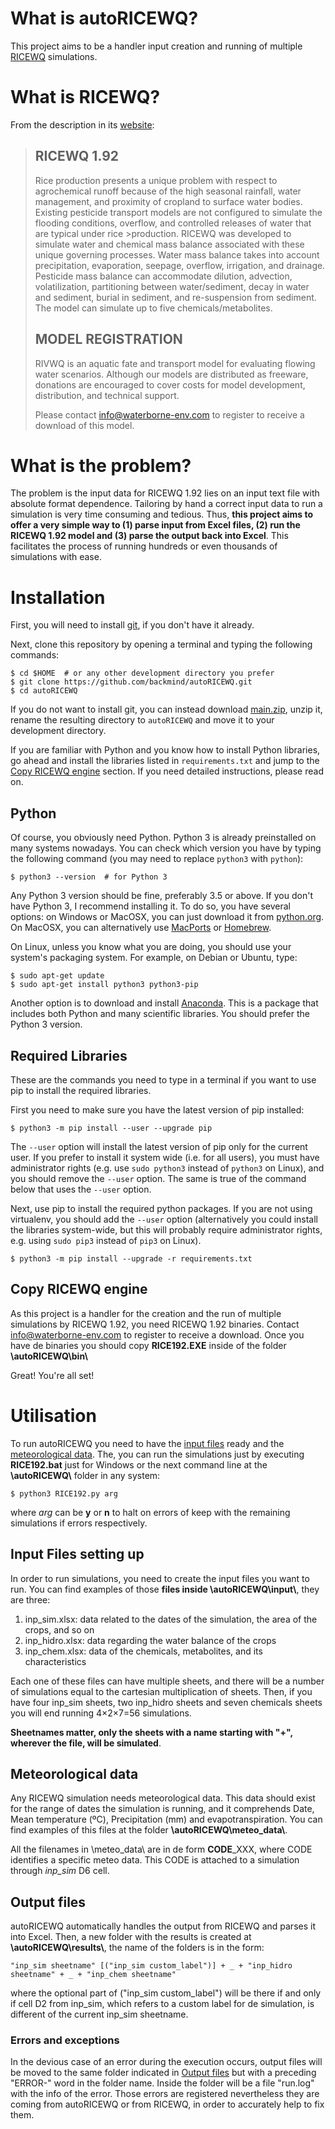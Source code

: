 # What is autoRICEWQ?
This project aims to be a handler input creation and running of multiple [RICEWQ](https://www.waterborne-env.com/model/ricewq-19/) simulations. 

# What is RICEWQ?

From the description in its [website](https://www.waterborne-env.com/model/ricewq-19/):

> ## RICEWQ 1.92
> Rice production presents a unique problem with respect to agrochemical runoff because of the high seasonal rainfall, water management, and proximity of cropland to surface water bodies. Existing pesticide transport models are not configured to simulate the flooding conditions, overflow, and controlled releases of water that are typical under rice >production. RICEWQ was developed to simulate water and chemical mass balance associated with these unique governing processes.
>Water mass balance takes into account precipitation, evaporation, seepage, overflow, irrigation, and drainage. Pesticide mass balance can accommodate dilution, advection, volatilization, partitioning between water/sediment, decay in water and sediment, burial in sediment, and re-suspension from sediment. The model can simulate up to five chemicals/metabolites.
> ## MODEL REGISTRATION
> RIVWQ is an aquatic fate and transport model for evaluating flowing water scenarios. Although our models are distributed as freeware, donations are encouraged to cover costs for model development, distribution, and technical support.
>
>Please contact info@waterborne-env.com to register to receive a download of this model.

# What is the problem?

The problem is the input data for RICEWQ 1.92 lies on an input text file with absolute format dependence. Tailoring by hand a correct input data to run a simulation is very time consuming and tedious. Thus, **this project aims to offer a very simple way to (1) parse input from Excel files, (2) run the RICEWQ 1.92 model and (3) parse the output back into Excel**. This facilitates the process of running hundreds or even thousands of simulations with ease.

# Installation

First, you will need to install [git](https://git-scm.com/), if you don't have it already.

Next, clone this repository by opening a terminal and typing the following commands:

    $ cd $HOME  # or any other development directory you prefer
    $ git clone https://github.com/backmind/autoRICEWQ.git
    $ cd autoRICEWQ

If you do not want to install git, you can instead download [main.zip](https://github.com/backmind/autoRICEWQ/archive/refs/heads/main.zip), unzip it, rename the resulting directory to `autoRICEWQ` and move it to your development directory.

If you are familiar with Python and you know how to install Python libraries, go ahead and install the libraries listed in `requirements.txt` and jump to the [Copy RICEWQ engine](#copy-ricewq-engine) section. If you need detailed instructions, please read on.

## Python 
Of course, you obviously need Python. Python 3 is already preinstalled on many systems nowadays. You can check which version you have by typing the following command (you may need to replace `python3` with `python`):

    $ python3 --version  # for Python 3

Any Python 3 version should be fine, preferably 3.5 or above. If you don't have Python 3, I recommend installing it. To do so, you have several options: on Windows or MacOSX, you can just download it from [python.org](https://www.python.org/downloads/). On MacOSX, you can alternatively use [MacPorts](https://www.macports.org/) or [Homebrew](https://brew.sh/). 

On Linux, unless you know what you are doing, you should use your system's packaging system. For example, on Debian or Ubuntu, type:

    $ sudo apt-get update
    $ sudo apt-get install python3 python3-pip

Another option is to download and install [Anaconda](https://www.continuum.io/downloads). This is a package that includes both Python and many scientific libraries. You should prefer the Python 3 version.

## Required Libraries

These are the commands you need to type in a terminal if you want to use pip to install the required libraries.

First you need to make sure you have the latest version of pip installed:

    $ python3 -m pip install --user --upgrade pip

The `--user` option will install the latest version of pip only for the current user. If you prefer to install it system wide (i.e. for all users), you must have administrator rights (e.g. use `sudo python3` instead of `python3` on Linux), and you should remove the `--user` option. The same is true of the command below that uses the `--user` option.

Next, use pip to install the required python packages. If you are not using virtualenv, you should add the `--user` option (alternatively you could install the libraries system-wide, but this will probably require administrator rights, e.g. using `sudo pip3` instead of `pip3` on Linux).

    $ python3 -m pip install --upgrade -r requirements.txt

## Copy RICEWQ engine

As this project is a handler for the creation and the run of multiple simulations by RICEWQ 1.92, you need RICEWQ 1.92 binaries. Contact info@waterborne-env.com to register to receive a download. Once you have de binaries you should copy **RICE192.EXE** inside of the folder **\\autoRICEWQ\\bin\\**

Great! You're all set!

# Utilisation
To run autoRICEWQ you need to have the [input files](#input-files-setting-up) ready and the [meteorological data](#meteorological-data). The, you can run the simulations just by executing **RICE192.bat** just for Windows or the next command line at the **\\autoRICEWQ\\** folder in any system:

    $ python3 RICE192.py arg
    
where _arg_ can be **y** or **n** to halt on errors of keep with the remaining simulations if errors respectively.

## Input Files setting up
In order to run simulations, you need to create the input files you want to run. You can find examples of those **files inside \\autoRICEWQ\\input\\**, they are three:
1. inp_sim.xlsx: data related to the dates of the simulation, the area of the crops, and so on
2. inp_hidro.xlsx: data regarding the water balance of the crops
3. inp_chem.xlsx: data of the chemicals, metabolites, and its characteristics

Each one of these files can have multiple sheets, and there will be a number of simulations equal to the cartesian multiplication of sheets. Then, if you have four inp_sim sheets, two inp_hidro sheets and seven chemicals sheets you will end running 4×2×7=56 simulations.

**Sheetnames matter, only the sheets with a name starting with "+", wherever the file, will be simulated**.

## Meteorological data
Any RICEWQ simulation needs meteorological data. This data should exist for the range of dates the simulation is running, and it comprehends Date, Mean temperature (ºC), Precipitation (mm) and evapotranspiration. You can find examples of this files at the folder **\\autoRICEWQ\\meteo_data\\**.

All the filenames in \\meteo_data\\ are in de form **CODE**\_XXX, where CODE identifies a specific meteo data. This CODE is attached to a simulation through _inp\_sim_ D6 cell. 

## Output files
autoRICEWQ automatically handles the output from RICEWQ and parses it into Excel. Then, a new folder with the results is created at **\\autoRICEWQ\\results\\**, the name of the folders is in the form: 

    "inp_sim sheetname" [("inp_sim custom_label")] + _ + "inp_hidro sheetname" + _ + "inp_chem sheetname"
    
where the optional part of ("inp_sim custom_label") will be there if and only if cell D2 from inp_sim, which refers to a custom label for de simulation, is different of the current inp_sim sheetname.

### Errors and exceptions
In the devious case of an error during the execution occurs, output files will be moved to the same folder indicated in [Output files](#output-files) but with a preceding "ERROR-" word in the folder name. Inside the folder will be a file "run.log" with the info of the error. Those errors are registered nevertheless they are coming from autoRICEWQ or from RICEWQ, in order to accurately help to fix them.
